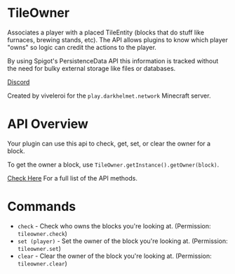 # TileOwner

Associates a player with a placed TileEntity (blocks that do stuff like furnaces, brewing stands, etc). The API allows plugins to know which player "owns" so logic can credit the actions to the player.

By using Spigot's PersistenceData API this information is tracked without the need for bulky external storage like files or databases.

[Discord](https://discord.gg/Q6sHDfnMAc)

Created by viveleroi for the `play.darkhelmet.network` Minecraft server.

# API Overview

Your plugin can use this api to check, get, set, or clear the owner for a block.

To get the owner a block, use `TileOwner.getInstance().getOwner(block)`.

[Check Here](https://github.com/darkhelmet-gaming/TileOwner/blob/main/src/main/java/darkhelmet/network/tileowner/ITileOwner.java) For a full list of the API methods.

# Commands

- `check` - Check who owns the blocks you're looking at. (Permission: `tileowner.check`)
- `set (player)` - Set the owner of the block you're looking at. (Permission: `tileowner.set`)
- `clear` - Clear the owner of the block you're looking at. (Permission: `tileowner.clear`)
